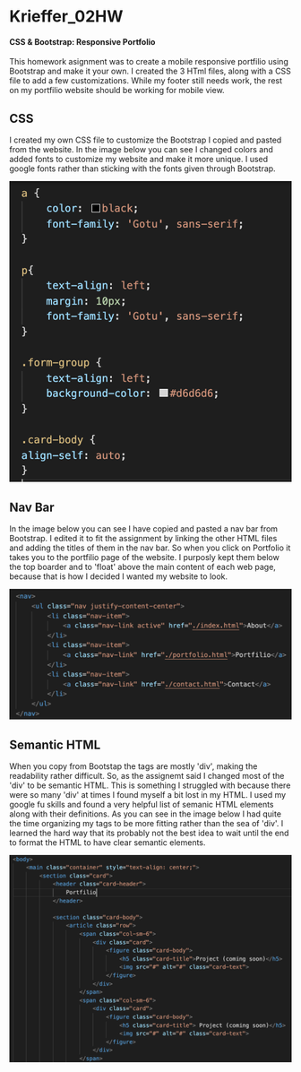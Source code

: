# Krieffer_02HW
#### CSS & Bootstrap: Responsive Portfolio
This homework asignment was to create a mobile responsive portfilio using Bootstrap and make it your own. I created the 3 HTml files, along with a CSS file to add a few customizations. While my footer still needs work, the rest on my portfilio website should be working for mobile view. 

## CSS
  I created my own CSS file to customize the Bootstrap I copied and pasted from the website. In the image below you can see I changed colors and added fonts to customize my website and make it more unique. I used google fonts rather than sticking with the fonts given through Bootstrap.

![alt text](https://github.com/Krieffer21/Krieffer_02HW/blob/master/02-Homework/myimages/css.png)


## Nav Bar

In the image below you can see I have copied and pasted a nav bar from Bootstrap. I edited it to fit the assignment by linking the other HTML files and adding the titles of them in the nav bar. So when you click on Portfolio it takes you to the portfilio page of the website. I purposly kept them below the top boarder and to 'float' above the main content of each web page, because that is how I decided I wanted my website to look. 

![alt text](https://github.com/Krieffer21/Krieffer_02HW/blob/master/02-Homework/myimages/nav.png)


## Semantic HTML

  When you copy from Bootstap the tags are mostly 'div', making the readability rather difficult. So, as the assignemt said I changed most of the 'div' to be semantic HTML. This is something I struggled with because there were so many 'div' at times I found myself a bit lost in my HTML. I used my google fu skills and found a very helpful list of semanic HTML elements along with their definitions. As you can see in the image below I had quite the time organizing my tags to be more fitting rather than the sea of 'div'. I learned the hard way that its probably not the best idea to wait until the end to format the HTML to have clear semantic elements.  
  
![alt text](https://github.com/Krieffer21/Krieffer_02HW/blob/master/02-Homework/myimages/portfolio.png)
